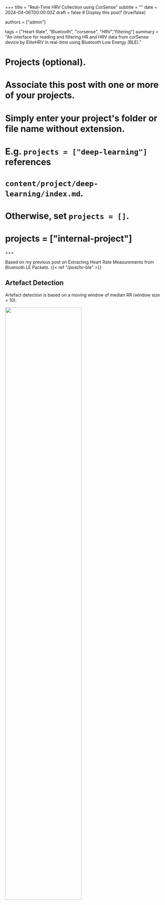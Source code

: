 +++
title = "Real-Time HRV Collection using CorSense"
subtitle = ""
date = 2024-04-06T00:00:00Z
draft = false  # Display this post? (true/false)

authors = ["admin"]

tags = ["Heart-Rate", "Bluetooth", "corsense", "HRV","filtering"]
summary = "An interface for reading and filtering HR and HRV data from corSense device by EliteHRV in real-time using Bluetooth Low Energy (BLE)."

# Projects (optional).
#   Associate this post with one or more of your projects.
#   Simply enter your project's folder or file name without extension.
#   E.g. `projects = ["deep-learning"]` references 
#   `content/project/deep-learning/index.md`.
#   Otherwise, set `projects = []`.
# projects = ["internal-project"]

+++

Based on my previous post on Extracting Heart Rate Measurements from Bluetooth LE Packets. {{< ref "/post/hr-ble" >}}

## Artefact Detection
Artefact detection is based on a moving window of median RR (window size = 10).

<img class="special-img-class" style="width:70%" src="RR.gif" />
